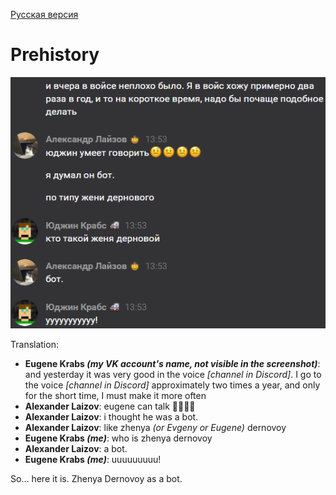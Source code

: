 [Русская версия](README_RU.md)

# Prehistory

![Chat screenshot](chat_screenshot_for_readme.png "Intelligent conversations")

Translation:
* __Eugene Krabs *(my VK account's name, not visible in the screenshot)*__:
  and yesterday it was very good in the voice *[channel in Discord]*. I go to
  the voice *[channel in Discord]* approximately two times a year, and only for
  the short time, I must make it more often
* __Alexander Laizov__: eugene can talk 🤨🤨🤨🤨
* __Alexander Laizov__: i thought he was a bot.
* __Alexander Laizov__: like zhenya *(or Evgeny or Eugene)* dernovoy
* __Eugene Krabs *(me)*__: who is zhenya dernovoy
* __Alexander Laizov__: a bot.
* __Eugene Krabs *(me)*__: uuuuuuuuu!

So... here it is. Zhenya Dernovoy as a bot.

